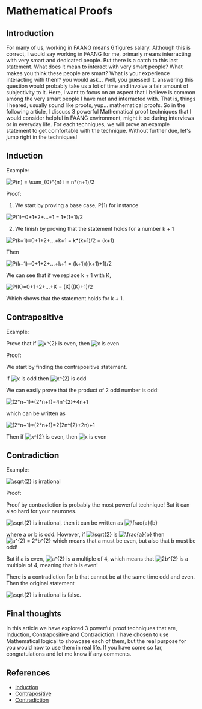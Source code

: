 # Mathematical Proofs

## Introduction

For many of us, working in FAANG means 6 figures salary. Although this is correct, I would say working in FAANG for me, primarly means 
interracting with very smart and dedicated people. But there is a catch to this last statement. What does it mean to interact with very 
smart people? What makes you think these people are smart? What is your experience interacting with them? you would ask...
Well, you guessed it, answering this question would probably take us a lot of time and involve a fair amount of subjectivity to it. Here, I want to focus
on an aspect that I believe is common among the very smart people I have met and interracted with. That is, things I heared, usually sound like proofs, yup... mathematical proofs. So in the following article, I discuss 3 powerful Mathematical proof techniques that I would consider helpful in FAANG environment, might it be
during interviews or in everyday life. For each techniques, we will prove an example statement to get comfortable with the technique. Without further due, let's jump right in the techniques!


## Induction

Example:

<img src="https://latex.codecogs.com/svg.image?P(n)&space;=&space;\sum_{0}^{n}&space;i&space;=&space;n*(n&plus;1)/2&space;" title="P(n) = \sum_{0}^{n} i = n*(n+1)/2 " />

Proof: 

1. We start by proving a base case, P(1) for instance

<img src="https://latex.codecogs.com/svg.image?P(1)=0&plus;1&plus;2&plus;...&plus;1&space;=&space;1*(1&plus;1)/2" title="P(1)=0+1+2+...+1 = 1*(1+1)/2" />

2. We finish by proving that the statement holds for a number k + 1

<img src="https://latex.codecogs.com/svg.image?P(k&plus;1)=0&plus;1&plus;2&plus;...&plus;k&plus;1&space;=&space;k*(k&plus;1)/2&space;&plus;&space;(k&plus;1)" title="P(k+1)=0+1+2+...+k+1 = k*(k+1)/2 + (k+1)" />

Then

<img src="https://latex.codecogs.com/svg.image?P(k&plus;1)=0&plus;1&plus;2&plus;...&plus;k&plus;1&space;=&space;(k&plus;1)((k&plus;1)&plus;1)/2" title="P(k+1)=0+1+2+...+k+1 = (k+1)((k+1)+1)/2" />

We can see that if we replace k + 1 with K, 

<img src="https://latex.codecogs.com/svg.image?P(K)=0&plus;1&plus;2&plus;...&plus;K&space;=&space;(K)((K)&plus;1)/2" title="P(K)=0+1+2+...+K = (K)((K)+1)/2" />

Which shows that the statement holds for k + 1.
 

## Contrapositive

Example:

Prove that if <img src="https://latex.codecogs.com/svg.image?x^{2}" title="x^{2}" /> is even, then <img src="https://latex.codecogs.com/svg.image?x" title="x" /> is even

Proof: 

We start by finding the contrapositive statement.

if <img src="https://latex.codecogs.com/svg.image?x" title="x" /> is odd then <img src="https://latex.codecogs.com/svg.image?x^{2}" title="x^{2}" /> is odd

We can easily prove that the product of 2 odd number is odd: 

<img src="https://latex.codecogs.com/svg.image?(2*n&plus;1)*(2*n&plus;1)=4n^{2}&plus;4n&plus;1" title="(2*n+1)*(2*n+1)=4n^{2}+4n+1" />

which can be written as 

<img src="https://latex.codecogs.com/svg.image?(2*n&plus;1)*(2*n&plus;1)=2(2n^{2}&plus;2n)&plus;1" title="(2*n+1)*(2*n+1)=2(2n^{2}+2n)+1" />

Then if <img src="https://latex.codecogs.com/svg.image?x^{2}" title="x^{2}" /> is even, then <img src="https://latex.codecogs.com/svg.image?x" title="x" /> is even



## Contradiction

Example:

<img src="https://latex.codecogs.com/svg.image?\sqrt{2}" title="\sqrt{2}" /> is irrational

Proof: 

Proof by contradiction is probably the most powerful technique! But it can also hard for your neurones.

<img src="https://latex.codecogs.com/svg.image?\sqrt{2}" title="\sqrt{2}" /> is irrational, then it can be written as <img src="https://latex.codecogs.com/svg.image?\frac{a}{b}" title="\frac{a}{b}" />

where a or b is odd. However, if <img src="https://latex.codecogs.com/svg.image?\sqrt{2}" title="\sqrt{2}" /> is <img src="https://latex.codecogs.com/svg.image?\frac{a}{b}" title="\frac{a}{b}" /> then <img src="https://latex.codecogs.com/svg.image?a^{2}&space;=&space;2*b^{2}&space;&space;" title="a^{2} = 2*b^{2} " /> which means that a must be even, but also that b must be odd!

But if a is even, <img src="https://latex.codecogs.com/svg.image?a^{2}" title="a^{2}" /> is a multiple of 4, which means that <img src="https://latex.codecogs.com/svg.image?2b^{2}" title="2b^{2}" /> is a multiple of 4, meaning that b is even!

There is a contradiction for b that cannot be at the same time odd and even. Then the original statement 

<img src="https://latex.codecogs.com/svg.image?\sqrt{2}" title="\sqrt{2}" /> is irrational is false.


## Final thoughts

In this article we have explored 3 powerful proof techniques that are, Induction, Contrapositive and Contradiction. I have chosen to use Mathematical logical to showcase each of them, but the real purpose for you would now to use them in real life. If you have come so far, congratulations and let me know if any comments.

## References 

- [Induction](https://en.wikipedia.org/wiki/Mathematical_induction)
- [Contrapositive](https://en.wikipedia.org/wiki/Contraposition)
- [Contradiction](https://en.wikipedia.org/wiki/Proof_by_contradiction)
